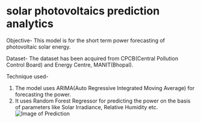 # solar photovoltaics prediction analytics

Objective- This model is for the short term power forecasting of photovoltaic solar energy.

Dataset- The dataset has been acquired from CPCB(Central Pollution Control Board) and Energy Centre, MANIT(Bhopal).

Technique used-
1. The model uses ARIMA(Auto Regressive Integrated Moving Average) for forecasting the power. 
2. It uses Random Forest Regressor for predicting the power on the basis of parameters like Solar Irradiance, Relative Humidity etc.
![Image of Prediction](https://github.com/js0805/solar_photovoltaics_prediction_-_analytics/blob/master/applygithub.png)
